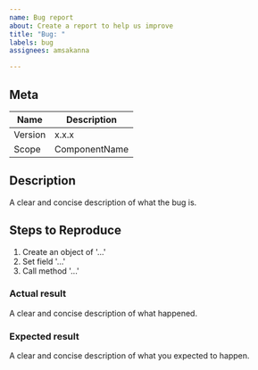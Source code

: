 ```yaml
---
name: Bug report
about: Create a report to help us improve
title: "Bug: "
labels: bug
assignees: amsakanna

---
```


## Meta
| Name | Description |
| -----| ----------- |
| Version | x.x.x |
| Scope | ComponentName |

## Description
A clear and concise description of what the bug is.

## Steps to Reproduce
1. Create an object of '...'
2. Set field '...'
3. Call method '...'

### Actual result
A clear and concise description of what happened.

### Expected result
A clear and concise description of what you expected to happen.
